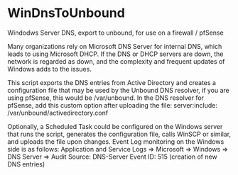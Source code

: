 # WinDnsToUnbound
Windodws Server DNS, export to unbound, for use on a firewall / pfSense



Many organizations rely on Microsoft DNS Server for internal DNS, which leads to using Microsoft DHCP. If the DNS or DHCP servers are down, the network is regarded as down, and the complexity and frequent updates of Windows adds to the issues.

This script exports the DNS entries from Active Directory and creates a configuration file that may be used by the Unbound DNS resolver, if you are using pfSense, this would be /var/unbound. In the DNS resolver for pfSense, add this custom option after uploading the file: server:include: /var/unbound/activedirectory.conf

Optionally, a Scheduled Task could be configured on the Windows server that runs the script, generates the configuration file, calls WinSCP or similar, and uploads the file upon changes. Event Log monitoring on the Windows side is as follows: Application and Service Logs => Microsoft => Windows => DNS Server => Audit Source: DNS-Server Event ID: 515 (creation of new DNS entries)
